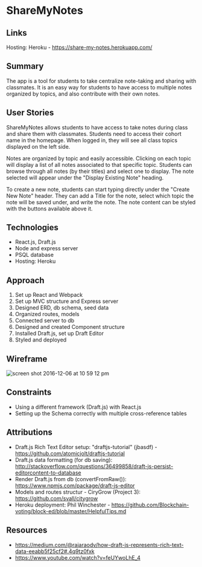 # ShareMyNotes

## **Links**
Hosting: Heroku - https://share-my-notes.herokuapp.com/


## **Summary**
The app is a tool for students to take centralize note-taking and sharing with classmates. It is an easy way for students to have access to multiple notes organized by topics, and also contribute with their own notes.


## **User Stories**
ShareMyNotes allows students to have access to take notes during class and share them with classmates. Students need to access their cohort name in the homepage. When logged in, they will see all class topics displayed on the left side. 

Notes are organized by topic and easily accessible. Clicking on each topic will display a list of all notes associated to that specific topic. Students can browse through all notes (by their titles) and select one to display. The note selected will appear under the "Display Existing Note" heading. 

To create a new note, students can start typing directly under the "Create New Note" header. They can add a Title for the note, select which topic the note will be saved under, and write the note. The note content can be styled with the buttons available above it.


## **Technologies**
- React.js, Draft.js
- Node and express server
- PSQL database
- Hosting: Heroku


## **Approach**
1. Set up React and Webpack
2. Set up MVC structure and Express server
3. Designed ERD, db schema, seed data
4. Organized routes, models
5. Connected server to db
6. Designed and created Component structure
7. Installed Draft.js, set up Draft Editor
8. Styled and deployed


## **Wireframe**
![screen shot 2016-12-06 at 10 59 12 pm](https://git.generalassemb.ly/storage/user/45/files/ac97e336-bc07-11e6-9b57-191d6989de7c)


## **Constraints**
- Using a different framework (Draft.js) with React.js
- Setting up the Schema correctly with multiple cross-reference tables


## **Attributions**
- Draft.js Rich Text Editor setup: "draftjs-tutorial" (jbasdf) - https://github.com/atomicjolt/draftjs-tutorial
- Draft.js data formatting (for db saving): http://stackoverflow.com/questions/36499858/draft-js-persist-editorcontent-to-database
- Render Draft.js from db (convertFromRaw()): https://www.npmjs.com/package/draft-js-editor
- Models and routes structur - CiryGrow (Project 3): https://github.com/svall/citygrow
- Heroku deployment: Phil Winchester - https://github.com/Blockchain-voting/block-ed/blob/master/HelpfulTips.md


## **Resources**
- https://medium.com/@rajaraodv/how-draft-js-represents-rich-text-data-eeabb5f25cf2#.4q9tz0fxk
- https://www.youtube.com/watch?v=feUYwoLhE_4


